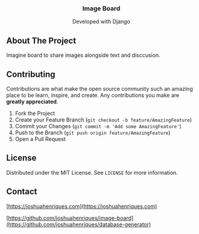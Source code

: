 <p align="center">
  <h3 align="center">Image Board</h3>
  <p align="center">
    Developed with Django
  </p>
</p>

## About The Project
Imagine board to share images alongside text and disccusion.

## Contributing

Contributions are what make the open source community such an amazing place to be learn, inspire, and create. Any contributions you make are **greatly appreciated**.

1. Fork the Project
2. Create your Feature Branch (`git checkout -b feature/AmazingFeature`)
3. Commit your Changes (`git commit -m 'Add some AmazingFeature'`)
4. Push to the Branch (`git push origin feature/AmazingFeature`)
5. Open a Pull Request

## License

Distributed under the MIT License. See `LICENSE` for more information.

## Contact

[https://joshuahenriques.com](https://joshuahenriques.com)

[https://github.com/joshuahenriques/image-board](https://github.com/joshuahenriques/database-generator)
